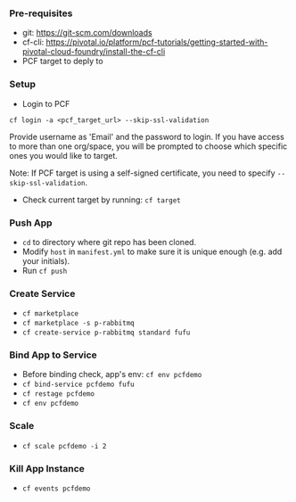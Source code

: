 ### Pre-requisites

* git: https://git-scm.com/downloads
* cf-cli: https://pivotal.io/platform/pcf-tutorials/getting-started-with-pivotal-cloud-foundry/install-the-cf-cli
* PCF target to deply to

### Setup
* Login to PCF

`cf login -a <pcf_target_url> --skip-ssl-validation`

Provide username as 'Email' and the password to login. If you have access to more than one org/space, you will be prompted to choose which specific ones you would like to target.

Note: If PCF target is using a self-signed certificate, you need to specify `--skip-ssl-validation`.

* Check current target by running: `cf target`

### Push App
* `cd` to directory where git repo has been cloned.
* Modify `host` in `manifest.yml` to make sure it is unique enough (e.g. add your initials).
* Run `cf push`

### Create Service
* `cf marketplace`
* `cf marketplace -s p-rabbitmq`
* `cf create-service p-rabbitmq standard fufu`

### Bind App to Service
* Before binding check, app's env: `cf env pcfdemo`
* `cf bind-service pcfdemo fufu`
* `cf restage pcfdemo`
* `cf env pcfdemo`

### Scale
* `cf scale pcfdemo -i 2`

### Kill App Instance
* `cf events pcfdemo`
